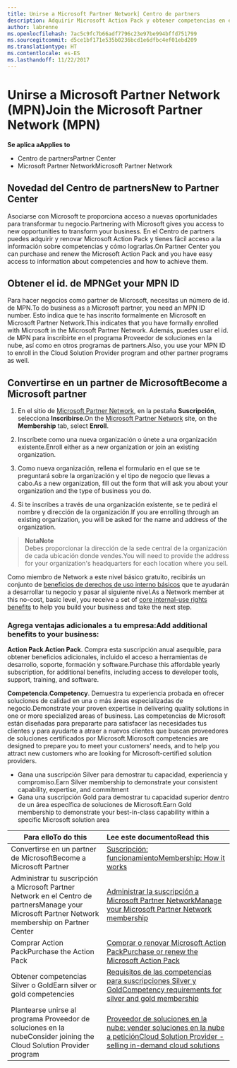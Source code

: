 ```yaml
---
title: Unirse a Microsoft Partner Network| Centro de partners
description: Adquirir Microsoft Action Pack y obtener competencias en el Centro de partners
author: labrenne
ms.openlocfilehash: 7ac5c9fc7b66adf7796c23e97be994bffd751799
ms.sourcegitcommit: d5ce1bf171e535b0236bcd1e6dfbc4ef01ebd209
ms.translationtype: HT
ms.contentlocale: es-ES
ms.lasthandoff: 11/22/2017
---
```

# <a name="join-the-microsoft-partner-network-mpn"></a><span data-ttu-id="1c4a3-103">Unirse a Microsoft Partner Network (MPN)</span><span class="sxs-lookup"><span data-stu-id="1c4a3-103">Join the Microsoft Partner Network (MPN)</span></span>

**<span data-ttu-id="1c4a3-104">Se aplica a</span><span class="sxs-lookup"><span data-stu-id="1c4a3-104">Applies to</span></span>**

-  <span data-ttu-id="1c4a3-105">Centro de partners</span><span class="sxs-lookup"><span data-stu-id="1c4a3-105">Partner Center</span></span>
-  <span data-ttu-id="1c4a3-106">Microsoft Partner Network</span><span class="sxs-lookup"><span data-stu-id="1c4a3-106">Microsoft Partner Network</span></span>

## <a name="new-to-partner-center"></a><span data-ttu-id="1c4a3-107">Novedad del Centro de partners</span><span class="sxs-lookup"><span data-stu-id="1c4a3-107">New to Partner Center</span></span>

 <span data-ttu-id="1c4a3-108">Asociarse con Microsoft te proporciona acceso a nuevas oportunidades para transformar tu negocio.</span><span class="sxs-lookup"><span data-stu-id="1c4a3-108">Partnering with Microsoft gives you access to new opportunities to transform your business.</span></span> <span data-ttu-id="1c4a3-109">En el Centro de partners puedes adquirir y renovar Microsoft Action Pack y tienes fácil acceso a la información sobre competencias y cómo lograrlas.</span><span class="sxs-lookup"><span data-stu-id="1c4a3-109">On Partner Center you can purchase and renew the Microsoft Action Pack and you have easy access to information about competencies and how to achieve them.</span></span>

## <a name="get-your-mpn-id"></a><span data-ttu-id="1c4a3-110">Obtener el id. de MPN</span><span class="sxs-lookup"><span data-stu-id="1c4a3-110">Get your MPN ID</span></span>

<span data-ttu-id="1c4a3-111">Para hacer negocios como partner de Microsoft, necesitas un número de id. de MPN.</span><span class="sxs-lookup"><span data-stu-id="1c4a3-111">To do business as a Microsoft partner, you need an MPN ID number.</span></span> <span data-ttu-id="1c4a3-112">Esto indica que te has inscrito formalmente en Microsoft en Microsoft Partner Network.</span><span class="sxs-lookup"><span data-stu-id="1c4a3-112">This indicates that you have formally enrolled with Microsoft in the Microsoft Partner Network.</span></span> <span data-ttu-id="1c4a3-113">Además, puedes usar el id. de MPN para inscribirte en el programa Proveedor de soluciones en la nube, así como en otros programas de partners.</span><span class="sxs-lookup"><span data-stu-id="1c4a3-113">Also, you use your MPN ID to enroll in the Cloud Solution Provider program and other partner programs as well.</span></span>  

## <a name="become-a-microsoft-partner"></a><span data-ttu-id="1c4a3-114">Convertirse en un partner de Microsoft</span><span class="sxs-lookup"><span data-stu-id="1c4a3-114">Become a Microsoft partner</span></span>

1.  <span data-ttu-id="1c4a3-115">En el sitio de [Microsoft Partner Network](https://partner.microsoft.com/en-us/membership), en la pestaña **Suscripción**, selecciona **Inscribirse**.</span><span class="sxs-lookup"><span data-stu-id="1c4a3-115">On the [Microsoft Partner Network](https://partner.microsoft.com/en-us/membership) site, on the **Membership** tab, select **Enroll**.</span></span> 

2.  <span data-ttu-id="1c4a3-116">Inscríbete como una nueva organización o únete a una organización existente.</span><span class="sxs-lookup"><span data-stu-id="1c4a3-116">Enroll either as a new organization or join an existing organization.</span></span>

3.  <span data-ttu-id="1c4a3-117">Como nueva organización, rellena el formulario en el que se te preguntará sobre la organización y el tipo de negocio que llevas a cabo.</span><span class="sxs-lookup"><span data-stu-id="1c4a3-117">As a new organization, fill out the form that will ask you about your organization and the type of business you do.</span></span>

4.  <span data-ttu-id="1c4a3-118">Si te inscribes a través de una organización existente, se te pedirá el nombre y dirección de la organización.</span><span class="sxs-lookup"><span data-stu-id="1c4a3-118">If you are enrolling through an existing organization, you will be asked for the name and address of the organization.</span></span>

>**<span data-ttu-id="1c4a3-119">Nota</span><span class="sxs-lookup"><span data-stu-id="1c4a3-119">Note</span></span>**<br> <span data-ttu-id="1c4a3-120">Debes proporcionar la dirección de la sede central de la organización de cada ubicación donde vendes.</span><span class="sxs-lookup"><span data-stu-id="1c4a3-120">You will need to provide the address for your organization's headquarters for each location where you sell.</span></span>

<span data-ttu-id="1c4a3-121">Como miembro de Network a este nivel básico gratuito, recibirás un conjunto de [beneficios de derechos de uso interno básicos](https://partner.microsoft.com/membership/core-benefits) que te ayudarán a desarrollar tu negocio y pasar al siguiente nivel.</span><span class="sxs-lookup"><span data-stu-id="1c4a3-121">As a Network member at this no-cost, basic level, you receive a set of [core internal-use rights benefits](https://partner.microsoft.com/membership/core-benefits) to help you build your business and take the next step.</span></span> 

### <a name="add-additional-benefits-to-your-business"></a><span data-ttu-id="1c4a3-122">Agrega ventajas adicionales a tu empresa:</span><span class="sxs-lookup"><span data-stu-id="1c4a3-122">Add additional benefits to your business:</span></span> 

<span data-ttu-id="1c4a3-123">**Action Pack**.</span><span class="sxs-lookup"><span data-stu-id="1c4a3-123">**Action Pack**.</span></span> <span data-ttu-id="1c4a3-124">Compra esta suscripción anual asequible, para obtener beneficios adicionales, incluido el acceso a herramientas de desarrollo, soporte, formación y software.</span><span class="sxs-lookup"><span data-stu-id="1c4a3-124">Purchase this affordable yearly subscription, for additional benefits, including access to developer tools, support, training, and software.</span></span>

<span data-ttu-id="1c4a3-125">**Competencia**.</span><span class="sxs-lookup"><span data-stu-id="1c4a3-125">**Competency**.</span></span> <span data-ttu-id="1c4a3-126">Demuestra tu experiencia probada en ofrecer soluciones de calidad en una o más áreas especializadas de negocio.</span><span class="sxs-lookup"><span data-stu-id="1c4a3-126">Demonstrate your proven expertise in delivering quality solutions in one or more specialized areas of business.</span></span> <span data-ttu-id="1c4a3-127">Las competencias de Microsoft están diseñadas para prepararte para satisfacer las necesidades tus clientes y para ayudarte a atraer a nuevos clientes que buscan proveedores de soluciones certificados por Microsoft.</span><span class="sxs-lookup"><span data-stu-id="1c4a3-127">Microsoft competencies are designed to prepare you to meet your customers’ needs, and to help you attract new customers who are looking for Microsoft-certified solution providers.</span></span> 

- <span data-ttu-id="1c4a3-128">Gana una suscripción Silver para demostrar tu capacidad, experiencia y compromiso.</span><span class="sxs-lookup"><span data-stu-id="1c4a3-128">Earn Silver membership to demonstrate your consistent capability, expertise, and commitment</span></span>
- <span data-ttu-id="1c4a3-129">Gana una suscripción Gold para demostrar tu capacidad superior dentro de un área específica de soluciones de Microsoft.</span><span class="sxs-lookup"><span data-stu-id="1c4a3-129">Earn Gold membership to demonstrate your best-in-class capability within a specific Microsoft solution area</span></span>

|**<span data-ttu-id="1c4a3-130">Para ello</span><span class="sxs-lookup"><span data-stu-id="1c4a3-130">To do this</span></span>**   |**<span data-ttu-id="1c4a3-131">Lee este documento</span><span class="sxs-lookup"><span data-stu-id="1c4a3-131">Read this</span></span>**   |
|------------------|:---------------|
|<span data-ttu-id="1c4a3-132">Convertirse en un partner de Microsoft</span><span class="sxs-lookup"><span data-stu-id="1c4a3-132">Become a Microsoft Partner</span></span>|[<span data-ttu-id="1c4a3-133">Suscripción: funcionamiento</span><span class="sxs-lookup"><span data-stu-id="1c4a3-133">Membership: How it works</span></span>](https://partner.microsoft.com/membership/how-it-works)|
<span data-ttu-id="1c4a3-134">Administrar tu suscripción a Microsoft Partner Network en el Centro de partners</span><span class="sxs-lookup"><span data-stu-id="1c4a3-134">Manage your Microsoft Partner Network membership on Partner Center</span></span>   |[<span data-ttu-id="1c4a3-135">Administrar la suscripción a Microsoft Partner Network</span><span class="sxs-lookup"><span data-stu-id="1c4a3-135">Manage your Microsoft Partner Network membership</span></span>](mpn-overview.md)
|<span data-ttu-id="1c4a3-136">Comprar Action Pack</span><span class="sxs-lookup"><span data-stu-id="1c4a3-136">Purchase the Action Pack</span></span>   |[<span data-ttu-id="1c4a3-137">Comprar o renovar Microsoft Action Pack</span><span class="sxs-lookup"><span data-stu-id="1c4a3-137">Purchase or renew the Microsoft Action Pack</span></span>](https://msdn.microsoft.com/partner-center/mpn-get-action-pack)|
|<span data-ttu-id="1c4a3-138">Obtener competencias Silver o Gold</span><span class="sxs-lookup"><span data-stu-id="1c4a3-138">Earn silver or gold competencies</span></span>   |[<span data-ttu-id="1c4a3-139">Requisitos de las competencias para suscripciones Silver y Gold</span><span class="sxs-lookup"><span data-stu-id="1c4a3-139">Competency requirements for silver and gold membership</span></span>](https://msdn.microsoft.com/en-us/partner-center/learn-about-competencies)|
|<span data-ttu-id="1c4a3-140">Plantearse unirse al programa Proveedor de soluciones en la nube</span><span class="sxs-lookup"><span data-stu-id="1c4a3-140">Consider joining the Cloud Solution Provider program</span></span>|[<span data-ttu-id="1c4a3-141">Proveedor de soluciones en la nube: vender soluciones en la nube a petición</span><span class="sxs-lookup"><span data-stu-id="1c4a3-141">Cloud Solution Provider - selling in-demand cloud solutions</span></span>](csp-overview.md)|
